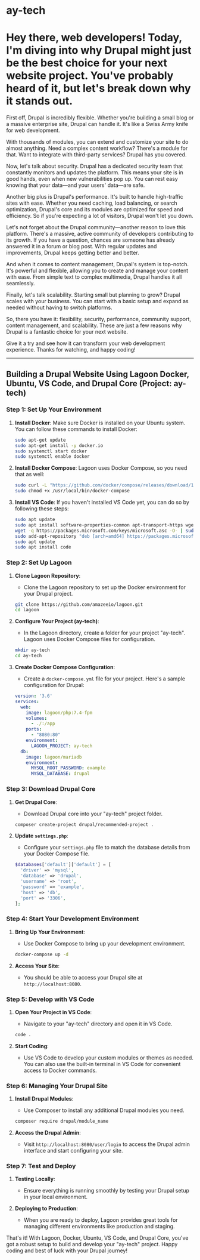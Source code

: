 # ay-tech
# Hey there, web developers! Today, I'm diving into why Drupal might just be the best choice for your next website project. You've probably heard of it, but let's break down why it stands out.

First off, Drupal is incredibly flexible. Whether you're building a small blog or a massive enterprise site, Drupal can handle it. It's like a Swiss Army knife for web development.

With thousands of modules, you can extend and customize your site to do almost anything. Need a complex content workflow? There's a module for that. Want to integrate with third-party services? Drupal has you covered.

Now, let's talk about security. Drupal has a dedicated security team that constantly monitors and updates the platform. This means your site is in good hands, even when new vulnerabilities pop up. You can rest easy knowing that your data—and your users' data—are safe.

Another big plus is Drupal's performance. It's built to handle high-traffic sites with ease. Whether you need caching, load balancing, or search optimization, Drupal's core and its modules are optimized for speed and efficiency. So if you're expecting a lot of visitors, Drupal won't let you down.

Let's not forget about the Drupal community—another reason to love this platform. There's a massive, active community of developers contributing to its growth. If you have a question, chances are someone has already answered it in a forum or blog post. With regular updates and improvements, Drupal keeps getting better and better.

And when it comes to content management, Drupal's system is top-notch. It's powerful and flexible, allowing you to create and manage your content with ease. From simple text to complex multimedia, Drupal handles it all seamlessly.

Finally, let's talk scalability. Starting small but planning to grow? Drupal scales with your business. You can start with a basic setup and expand as needed without having to switch platforms.

So, there you have it: flexibility, security, performance, community support, content management, and scalability. These are just a few reasons why Drupal is a fantastic choice for your next website.

Give it a try and see how it can transform your web development experience. Thanks for watching, and happy coding!

---

## Building a Drupal Website Using Lagoon Docker, Ubuntu, VS Code, and Drupal Core (Project: ay-tech)

### Step 1: Set Up Your Environment

1. **Install Docker**: Make sure Docker is installed on your Ubuntu system. You can follow these commands to install Docker:
   ```bash
   sudo apt-get update
   sudo apt-get install -y docker.io
   sudo systemctl start docker
   sudo systemctl enable docker
   ```

2. **Install Docker Compose**: Lagoon uses Docker Compose, so you need that as well:
   ```bash
   sudo curl -L "https://github.com/docker/compose/releases/download/1.29.2/docker-compose-$(uname -s)-$(uname -m)" -o /usr/local/bin/docker-compose
   sudo chmod +x /usr/local/bin/docker-compose
   ```

3. **Install VS Code**: If you haven't installed VS Code yet, you can do so by following these steps:
   ```bash
   sudo apt update
   sudo apt install software-properties-common apt-transport-https wget
   wget -q https://packages.microsoft.com/keys/microsoft.asc -O- | sudo apt-key add -
   sudo add-apt-repository "deb [arch=amd64] https://packages.microsoft.com/repos/vscode stable main"
   sudo apt update
   sudo apt install code
   ```

### Step 2: Set Up Lagoon

1. **Clone Lagoon Repository**:
   - Clone the Lagoon repository to set up the Docker environment for your Drupal project.
   ```bash
   git clone https://github.com/amazeeio/lagoon.git
   cd lagoon
   ```

2. **Configure Your Project (ay-tech)**:
   - In the Lagoon directory, create a folder for your project "ay-tech". Lagoon uses Docker Compose files for configuration.
   ```bash
   mkdir ay-tech
   cd ay-tech
   ```

3. **Create Docker Compose Configuration**:
   - Create a `docker-compose.yml` file for your project. Here's a sample configuration for Drupal:
   ```yaml
   version: '3.6'
   services:
     web:
       image: lagoon/php:7.4-fpm
       volumes:
         - ./:/app
       ports:
         - "8080:80"
       environment:
         LAGOON_PROJECT: ay-tech
     db:
       image: lagoon/mariadb
       environment:
         MYSQL_ROOT_PASSWORD: example
         MYSQL_DATABASE: drupal
   ```

### Step 3: Download Drupal Core

1. **Get Drupal Core**:
   - Download Drupal core into your "ay-tech" project folder.
   ```bash
   composer create-project drupal/recommended-project .
   ```

2. **Update `settings.php`**:
   - Configure your `settings.php` file to match the database details from your Docker Compose file.
   ```php
   $databases['default']['default'] = [
     'driver' => 'mysql',
     'database' => 'drupal',
     'username' => 'root',
     'password' => 'example',
     'host' => 'db',
     'port' => '3306',
   ];
   ```

### Step 4: Start Your Development Environment

1. **Bring Up Your Environment**:
   - Use Docker Compose to bring up your development environment.
   ```bash
   docker-compose up -d
   ```

2. **Access Your Site**:
   - You should be able to access your Drupal site at `http://localhost:8080`.

### Step 5: Develop with VS Code

1. **Open Your Project in VS Code**:
   - Navigate to your "ay-tech" directory and open it in VS Code.
   ```bash
   code .
   ```

2. **Start Coding**:
   - Use VS Code to develop your custom modules or themes as needed. You can also use the built-in terminal in VS Code for convenient access to Docker commands.

### Step 6: Managing Your Drupal Site

1. **Install Drupal Modules**:
   - Use Composer to install any additional Drupal modules you need.
   ```bash
   composer require drupal/module_name
   ```

2. **Access the Drupal Admin**:
   - Visit `http://localhost:8080/user/login` to access the Drupal admin interface and start configuring your site.

### Step 7: Test and Deploy

1. **Testing Locally**:
   - Ensure everything is running smoothly by testing your Drupal setup in your local environment.

2. **Deploying to Production**:
   - When you are ready to deploy, Lagoon provides great tools for managing different environments like production and staging.

That's it! With Lagoon, Docker, Ubuntu, VS Code, and Drupal Core, you've got a robust setup to build and develop your "ay-tech" project. Happy coding and best of luck with your Drupal journey!

